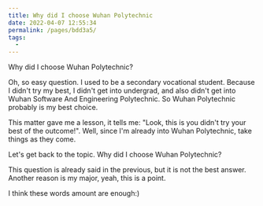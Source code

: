 ```yaml
---
title: Why did I choose Wuhan Polytechnic
date: 2022-04-07 12:55:34
permalink: /pages/bdd3a5/
tags:
  - 
---
```

Why did I choose Wuhan Polytechnic?

Oh, so easy question. I used to be a secondary vocational student. Because I didn't try my best, I didn't get into undergrad, and also didn't get into Wuhan Software And Engineering Polytechnic. So Wuhan Polytechnic probably is my best choice.

This matter gave me a lesson, it tells me: "Look, this is you didn't try your best of the outcome!". Well, since I'm already into Wuhan Polytechnic, take things as they come. 

Let's get back to the topic. Why did I choose Wuhan Polytechnic? 

This question is already said in the previous, but it is not the best answer. Another reason is my major, yeah, this is a point. 

I think these words amount are enough:)